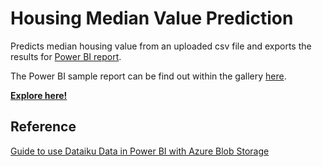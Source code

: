 # Housing Median Value Prediction
Predicts median housing value from an uploaded csv file and exports the results for [Power BI report](https://app.powerbi.com/links/2i_aOqzvGk?ctid=ff9c7474-421d-4957-8d47-c4b64dec87b5).

The Power BI sample report can be find out within the gallery [here](http://aiplatform.northeurope.cloudapp.azure.com/?ml-model=power-bi-housing-median-value-prediction).

[**Explore here!**](https://dsg.dss.bat.com/projects/HOUSINGMEDIANVALUEPREDICTION/)

## Reference
[Guide to use Dataiku Data in Power BI with Azure Blob Storage](https://bat.sharepoint.com/:p:/r/sites/DatascienceEngineering/Shared%20Documents/General/8.%20Dataiku-Data%20SSA%20Documents/Dataiku%20Demo/Dataiku-Blob-PowerBI.pptx?d=w2e8335b1e5fa4478ae483761c1187afb&csf=1&web=1&e=DBytWs)